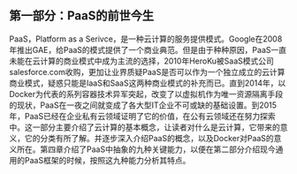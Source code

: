 ## **第一部分：PaaS的前世今生**

PaaS，Platform as a Serivce，是一种云计算的服务提供模式。Google在2008年推出GAE，给PaaS的模式提供了一个商业典范。但是由于种种原因，PaaS一直未能在云计算的商业模式中成为主流的选择，2010年HeroKu被SaaS模式公司salesforce.com收购，更加让业界质疑PaaS是否可以作为一个独立成立的云计算商业模式，疑惑只能是IaaS和SaaS这两种商业模式的补充而已。直到2014年，以Docker为代表的系列容器技术异军突起，改变了以虚拟机作为唯一资源隔离手段的现状，PaaS在一夜之间就变成了各大型IT企业不可或缺的基础设置。到2015年，PaaS已经在企业私有云领域证明了它的价值，在公有云领域还在努力探索中。这一部分主要介绍了云计算的基本概念，让读者对什么是云计算，它带来的意义，它的分类有所了解。并逐步深入介绍PaaS的概念，以及Docker对PaaS的意义所在。第四章介绍了PaaS中抽象的九种关键能力，以便在第二部分介绍现今通用的PaaS框架的时候，按照这九种能力分析其特点。

